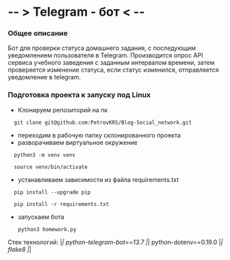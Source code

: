 # -- > Telegram - бот < --

### Общее описание
Бот для проверки статуса домашнего задания, с последующим уведомлением пользователя в Telegram. 
Производится опрос API сервиса учебного заведения с заданным интервалом времени, затем проверяется 
изменение статуса, если статус изменился, отправляется уведомление в telegram.

### Подготовка проекта к запуску под Linux
* Клонируем репозиторий на пк
```
  git clone git@github.com:PetrovKRS/Blog-Social_network.git
```
* переходим в рабочую папку склонированного проекта
* разворачиваем виртуальное окружение
```
  python3 -m venv venv
```
```
  source venv/bin/activate
```
* устанавливаем зависимости из файла requirements.txt
```
  pip install --upgrade pip
```
```
  pip install -r requirements.txt
```
* запускаем бота
  ```
  python3 homework.py
  ```

Стек технологий: |*| python-telegram-bot==13.7 |*| python-dotenv==0.19.0 |*| flake8 |*|
